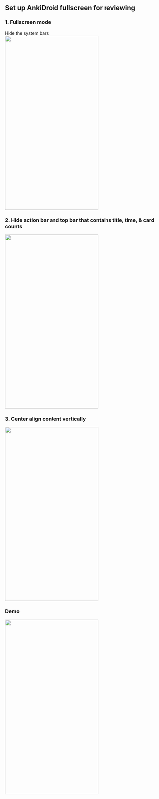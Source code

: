 ## Set up AnkiDroid fullscreen for reviewing 

### 1. Fullscreen mode
Hide the system bars<br>
<img src="https://raw.githubusercontent.com/krmanik/Anki-xiehanzi/master/image/hide_sytem_bar.gif" height="560" width="300"></img>
### 2. Hide action bar and top bar that contains title, time, & card counts
<img src="https://raw.githubusercontent.com/krmanik/Anki-xiehanzi/master/image/hide_top_bar.gif" height="560" width="300"></img>

### 3. Center align content vertically 
<img src="https://raw.githubusercontent.com/krmanik/Anki-xiehanzi/master/image/center_vertical.gif" height="560" width="300"></img>

### Demo
<img src="https://raw.githubusercontent.com/krmanik/Anki-xiehanzi/master/image/night_mode_demo.gif" height="560" width="300"></img>


